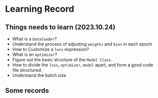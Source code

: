 
# Learning Record


## Things needs to learn (2023.10.24)

* What is a `Dataloader`?
* Understand the process of adjusting `weights` and `bias` in each epoch
* How to Customize a `loss` expression?
* What is an `optimizer`?
* Figure out the basic structure of the `Model Class`.
* How to divide the `loss`, `optimizer`, `model` apart, and form a good code file structured.
* Understand the batch size

## Some records



### 